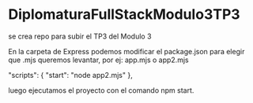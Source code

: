 # DiplomaturaFullStackModulo3TP3
se crea repo para subir el TP3 del Modulo 3

En la carpeta de Express podemos modificar el package.json para elegir que .mjs queremos levantar, por ej: app.mjs o app2.mjs

"scripts": {
    "start": "node app2.mjs"
  },

  luego ejecutamos el proyecto con el comando npm start.